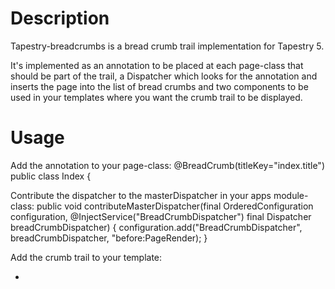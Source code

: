 Description
===========
Tapestry-breadcrumbs is a bread crumb trail implementation for Tapestry 5.

It's implemented as an annotation to be placed at each page-class that should
be part of the trail, a Dispatcher which looks for the annotation and inserts
the page into the list of bread crumbs and two components to be used in your
templates where you want the crumb trail to be displayed.

Usage
=====
Add the annotation to your page-class:
@BreadCrumb(titleKey="index.title")
public class Index {

Contribute the dispatcher to the masterDispatcher in your apps module-class:
    public void contributeMasterDispatcher(final OrderedConfiguration<Dispatcher> configuration,
        @InjectService("BreadCrumbDispatcher") final Dispatcher breadCrumbDispatcher) {
            configuration.add("BreadCrumbDispatcher", breadCrumbDispatcher,
                    "before:PageRender);
    }

Add the crumb trail to your template:
    <ul>
      <li t:type="crumb/breadcrumbtrail" t:value="breadCrumb"><a t:type="crumb/displaybreadcrumb" t:breadcrumb="breadCrumb" /></li>
    </ul>
